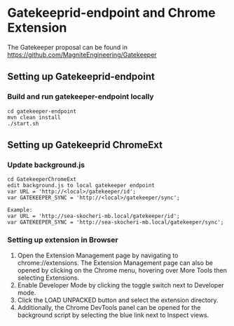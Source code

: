 # Gatekeeprid-endpoint and Chrome Extension

The Gatekeeper proposal can be found in https://github.com/MagniteEngineering/Gatekeeper

## Setting up Gatekeeprid-endpoint

### Build and run gatekeeper-endpoint locally

```
cd gatekeeper-endpoint
mvn clean install
./start.sh
```

## Setting up Gatekeeprid ChromeExt

### Update background.js 

```
cd GatekeeperChromeExt
edit background.js to local gatekeeper endpoint 
var URL = 'http://<local>/gatekeeper/id';
var GATEKEEPER_SYNC = 'http://<local>/gatekeeper/sync';

Example:
var URL = 'http://sea-skocheri-mb.local/gatekeeper/id';
var GATEKEEPER_SYNC = 'http://sea-skocheri-mb.local/gatekeeper/sync';
```

### Setting up extension in Browser
1. Open the Extension Management page by navigating to chrome://extensions.
	The Extension Management page can also be opened by clicking on the Chrome menu, hovering over More Tools then selecting Extensions.
2. Enable Developer Mode by clicking the toggle switch next to Developer mode.
3. Click the LOAD UNPACKED button and select the extension directory.
4. Additionally, the Chrome DevTools panel can be opened for the background script by selecting the blue link next to Inspect views. 

